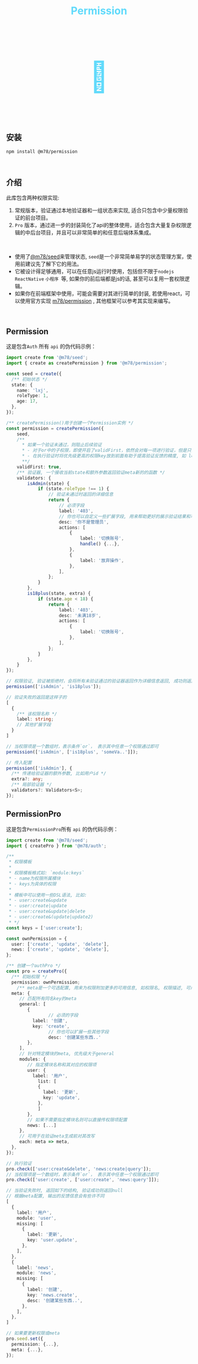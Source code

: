 <h1 align="center" style="color: #61dafb;">Permission</h1>
<h1 align="center" style="font-size: 80px;color:#61dafb">🔑</h1>



<br>

## 安装

```shell
npm install @m78/permission
```

<br>


## 介绍

此库包含两种权限实现:

1. 常规版本，验证通过本地验证器和一组状态来实现, 适合只包含中少量权限验证的前台项目。
2. `Pro` 版本，通过进一步的封装简化了api的整体使用，适合包含大量复杂权限逻辑的中后台项目，并且可以非常简单的和任意后端体系集成。

<br>

* 使用了[@m78/seed](https://github.com/xianjie-li/m78/tree/master/packages/seed)来管理状态, `seed`是一个非常简单易学的状态管理方案，使用前建议先了解下它的用法。
* 它被设计得足够通用，可以在任意js运行时使用，包括但不限于`nodejs` `ReactNative` `小程序 `等, 如果你的前后端都是js的话, 甚至可以复用一套权限逻辑。
* 如果你在前端框架中使用，可能会需要对其进行简单的封装, 若使用react，可以使用官方实现 [m78/permission](https://github.com/xianjie-li/m78) , 其他框架可以参考其实现来编写。

<br>


## Permission

这是包含`Auth` 所有 `api` 的伪代码示例：

```ts
import create from '@m78/seed';
import { create as createPermission } from '@m78/permission';

const seed = create({
  /** 初始状态 */
  state: {
    name: 'lxj',
    roleType: 1,
    age: 17,
  },
});

/** createPermission()用于创建一个Permission实例 */
const permission = createPermission({
    seed,
    /**
      * 如果一个验证未通过，则阻止后续验证
      * - 对于or中的子权限，即使开启了validFirst，依然会对每一项进行验证，但是只会返回第一个
      * - 在执行验证时将优先级更高的权限key放到前面有助于提高验证反馈的精度, 如 login > publisher, 因为publisher状态是以login为前提的
      **/
    validFirst: true,
    /** 验证器, 一个接收当前state和额外参数返回验证meta新的的函数 */
    validators: {
        isAdmin(state) {
            if (state.roleType !== 1) {
                // 验证未通过时返回的详细信息
                return {
                  	// 必须字段
                    label: '403',
                  	// 你也可以自定义一些扩展字段, 用来帮助更好的展示验证结果和可用的操作, 比如:
                    desc: '你不是管理员',
                    actions: [
                        {
                            label: '切换账号',
                            handle() {...},
                        },
                        {
                            label: '放弃操作',
                        },
                    ],
                };
            }
        },
        is18plus(state, extra) {
            if (state.age < 18) {
                return {
                    label: '403',
                    desc: '未满18岁',
                    actions: [
                        {
                            label: '切换账号',
                        },
                    ],
                };
            }
        },
    }
});

// 权限验证, 验证被拒绝时，会将所有未验证通过的验证器返回作为详细信息返回, 成功则返回null
permission(['isAdmin', 'is18plus']);

// 验证失败的返回是这样子的
[
  {
    /** 该权限名称 */
    label: string;
    // 其他扩展字段
  }
]

// 当权限项是一个数组时，表示条件`or`， 表示其中任意一个权限通过即可
permission(['isAdmin', ['is18plus', 'someVa..']]);

// 传入配置
permission(['isAdmin'], {
  /** 传递给验证器的额外参数, 比如用户id */
  extra?: any;
  /** 局部验证器 */
  validators?: Validators<S>;
});
```



## PermissionPro

这是包含`PermissionPro`所有 `api` 的伪代码示例：

```ts
import create from '@m78/seed';
import { createPro } from '@m78/auth';

/**
 * 权限模板
 *
 * 权限模板格式如: `module:keys`
 * - name为权限所属模块
 * - keys为具体的权限
 *
 * 模板中可以使用一些DSL语法, 比如:
 * - user:create&update
 * - user:create|update
 * - user:create&update|delete
 * - user:create&(update|update2)
 * */
const keys = ['user:create'];

const ownPermission = {
  user: ['create', 'update', 'delete'],
  news: ['create', 'update', 'delete'],
};

/** 创建一个authPro */
const pro = createPro({
  /** 初始权限 */
  permission: ownPermission;
 	/** meta是一个可选配置, 用来为权限附加更多的可用信息, 如权限名, 权限描述, 可用的操作等等, 方便使用者通过这些信息创建更友好的失败反馈. */
  meta: {
     // 匹配所有同名key的meta
     general: [
        {
   				// 必须的字段
          label: '创建',
          key: 'create',
  				// 你也可以扩展一些其他字段
  				desc: '创建某些东西..'
      	},
     ],
     // 针对特定模块的meta, 优先级大于general
     modules: {
        // 指定模块名称和其对应的权限项
        user: {
          label: '用户',
        	list: [
            {
              label: '更新',
              key: 'update',
            },
        	]
        },
        // 如果不需要指定模块名则可以直接传权限项配置
        news: [...]
     },
     // 可用于在验证meta生成前对其改写
     each: meta => meta,
  },
});

// 执行验证
pro.check(['user:create&delete', 'news:create|query']);
// 当权限项是一个数组时，表示条件`or`， 表示其中任意一个权限通过即可
pro.check(['user:create', ['user:create', 'news:query']]);

// 当验证失败时, 返回如下的结构, 验证成功则返回null
// 根据meta配置, 输出的反馈信息会有些许不同
[
  {
    label: '用户',
    module: 'user',
    missing: [
      {
        label: '更新',
        key: 'user.update',
      },
    ],
  },
  {
    label: 'news',
    module: 'news',
    missing: [
      {
        label: '创建',
        key: 'news.create',
        desc: '创建某些东西..',
      },
    ],
  },
]

// 如果要更新权限或meta
pro.seed.set({
  permission: {...},
  meta: {...},
});
```







